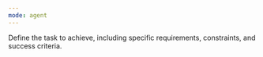 ```yaml
---
mode: agent
---
```

Define the task to achieve, including specific requirements, constraints, and success criteria.

